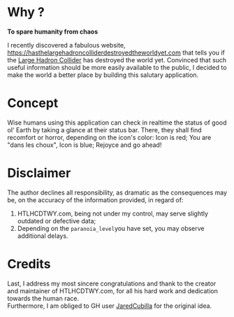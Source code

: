 # Why ?
**To spare humanity from chaos**  

I recently discovered a fabulous website, https://hasthelargehadroncolliderdestroyedtheworldyet.com that tells you if the [Large Hadron Collider](https://en.wikipedia.org/wiki/Large_Hadron_Collider) has destroyed the world yet. Convinced that such useful information should be more easily available to the public, I decided to make the world a better place by building this salutary application.

# Concept
Wise humans using this application can check in realtime the status of good ol' Earth by taking a glance at their status bar. There, they shall find recomfort or horror, depending on the icon's color:
    Icon is red;
    You are "dans les choux",
    Icon is blue;
    Rejoyce and go ahead!
    
 # Disclaimer
 The author declines all responsibility, as dramatic as the consequences may be, on the accuracy of  the information provided, in regard of:
 1. HTLHCDTWY.com, being not under my control, may serve slightly outdated or defective data;
 2. Depending on the `paranoia_level`you have set, you may observe additional delays.
 
 # Credits
 Last, I address my most sincere congratulations and thank to the creator and maintainer of HTLHCDTWY.com, for all his hard work and dedication towards the human race.  
 Furthermore, I am obliged to GH user [JaredCubilla](https://github.com/JaredCubilla/has-the-large-hadron-collider-destroyed-the-world-yet) for the original idea.
